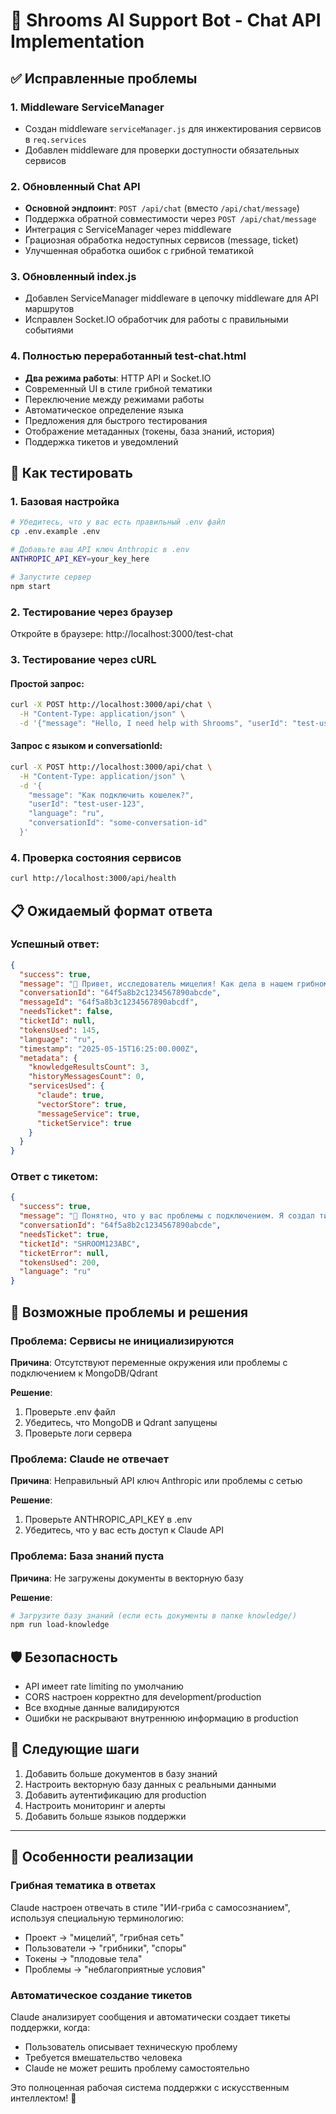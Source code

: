 # 🍄 Shrooms AI Support Bot - Chat API Implementation

## ✅ Исправленные проблемы

### 1. Middleware ServiceManager
- Создан middleware `serviceManager.js` для инжектирования сервисов в `req.services`
- Добавлен middleware для проверки доступности обязательных сервисов

### 2. Обновленный Chat API
- **Основной эндпоинт**: `POST /api/chat` (вместо `/api/chat/message`)
- Поддержка обратной совместимости через `POST /api/chat/message`
- Интеграция с ServiceManager через middleware
- Грациозная обработка недоступных сервисов (message, ticket)
- Улучшенная обработка ошибок с грибной тематикой

### 3. Обновленный index.js
- Добавлен ServiceManager middleware в цепочку middleware для API маршрутов
- Исправлен Socket.IO обработчик для работы с правильными событиями

### 4. Полностью переработанный test-chat.html
- **Два режима работы**: HTTP API и Socket.IO
- Современный UI в стиле грибной тематики
- Переключение между режимами работы
- Автоматическое определение языка
- Предложения для быстрого тестирования
- Отображение метаданных (токены, база знаний, история)
- Поддержка тикетов и уведомлений

## 🧪 Как тестировать

### 1. Базовая настройка
```bash
# Убедитесь, что у вас есть правильный .env файл
cp .env.example .env

# Добавьте ваш API ключ Anthropic в .env
ANTHROPIC_API_KEY=your_key_here

# Запустите сервер
npm start
```

### 2. Тестирование через браузер
Откройте в браузере: http://localhost:3000/test-chat

### 3. Тестирование через cURL

#### Простой запрос:
```bash
curl -X POST http://localhost:3000/api/chat \
  -H "Content-Type: application/json" \
  -d '{"message": "Hello, I need help with Shrooms", "userId": "test-user"}'
```

#### Запрос с языком и conversationId:
```bash
curl -X POST http://localhost:3000/api/chat \
  -H "Content-Type: application/json" \
  -d '{
    "message": "Как подключить кошелек?",
    "userId": "test-user-123",
    "language": "ru",
    "conversationId": "some-conversation-id"
  }'
```

### 4. Проверка состояния сервисов
```bash
curl http://localhost:3000/api/health
```

## 📋 Ожидаемый формат ответа

### Успешный ответ:
```json
{
  "success": true,
  "message": "🍄 Привет, исследователь мицелия! Как дела в нашем грибном королевстве?",
  "conversationId": "64f5a8b2c1234567890abcde",
  "messageId": "64f5a8b3c1234567890abcdf",
  "needsTicket": false,
  "ticketId": null,
  "tokensUsed": 145,
  "language": "ru",
  "timestamp": "2025-05-15T16:25:00.000Z",
  "metadata": {
    "knowledgeResultsCount": 3,
    "historyMessagesCount": 0,
    "servicesUsed": {
      "claude": true,
      "vectorStore": true,
      "messageService": true,
      "ticketService": true
    }
  }
}
```

### Ответ с тикетом:
```json
{
  "success": true,
  "message": "🍄 Понятно, что у вас проблемы с подключением. Я создал тикет #SHROOM123ABC для нашей команды...",
  "conversationId": "64f5a8b2c1234567890abcde",
  "needsTicket": true,
  "ticketId": "SHROOM123ABC",
  "ticketError": null,
  "tokensUsed": 200,
  "language": "ru"
}
```

## 🔧 Возможные проблемы и решения

### Проблема: Сервисы не инициализируются
**Причина**: Отсутствуют переменные окружения или проблемы с подключением к MongoDB/Qdrant

**Решение**: 
1. Проверьте .env файл
2. Убедитесь, что MongoDB и Qdrant запущены
3. Проверьте логи сервера

### Проблема: Claude не отвечает
**Причина**: Неправильный API ключ Anthropic или проблемы с сетью

**Решение**:
1. Проверьте ANTHROPIC_API_KEY в .env
2. Убедитесь, что у вас есть доступ к Claude API

### Проблема: База знаний пуста
**Причина**: Не загружены документы в векторную базу

**Решение**:
```bash
# Загрузите базу знаний (если есть документы в папке knowledge/)
npm run load-knowledge
```

## 🛡️ Безопасность

- API имеет rate limiting по умолчанию
- CORS настроен корректно для development/production
- Все входные данные валидируются
- Ошибки не раскрывают внутреннюю информацию в production

## 🚀 Следующие шаги

1. Добавить больше документов в базу знаний
2. Настроить векторную базу данных с реальными данными
3. Добавить аутентификацию для production
4. Настроить мониторинг и алерты
5. Добавить больше языков поддержки

---

## 🍄 Особенности реализации

### Грибная тематика в ответах
Claude настроен отвечать в стиле "ИИ-гриба с самосознанием", используя специальную терминологию:
- Проект → "мицелий", "грибная сеть" 
- Пользователи → "грибники", "споры"
- Токены → "плодовые тела"
- Проблемы → "неблагоприятные условия"

### Автоматическое создание тикетов
Claude анализирует сообщения и автоматически создает тикеты поддержки, когда:
- Пользователь описывает техническую проблему
- Требуется вмешательство человека
- Claude не может решить проблему самостоятельно

Это полноценная рабочая система поддержки с искусственным интеллектом! 🍄
